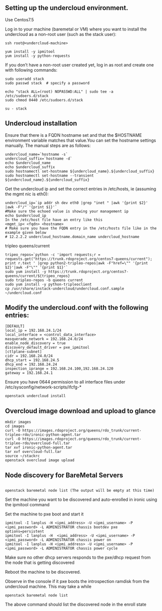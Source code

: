 ## Setting up the undercloud environment.
   Use Centos7.5

Log in to your machine (baremetal or VM) where you want to install the undercloud as a non-root user (such as the stack user):
```
ssh root@<undercloud-machine>
```
```
yum install -y ipmitool
yum install -y python-requests
```
If you don’t have a non-root user created yet, log in as root and create one with following commands:
```
sudo useradd stack
sudo passwd stack  # specify a password

echo "stack ALL=(root) NOPASSWD:ALL" | sudo tee -a /etc/sudoers.d/stack
sudo chmod 0440 /etc/sudoers.d/stack

su - stack
```
## Undercloud installation
Ensure that there is a FQDN hostname set and that the $HOSTNAME environment variable matches that value.You can set the hostname settings manually. The manual steps are as follows:

```
undercloud_name=`hostname -s`
undercloud_suffix=`hostname -d`
echo $undercloud_name
echo $undercloud_suffix
sudo hostnamectl set-hostname ${undercloud_name}.${undercloud_suffix}
sudo hostnamectl set-hostname --transient ${undercloud_name}.${undercloud_suffix}
```
Get the undercloud ip and set the correct entries in /etc/hosts, ie (assuming the mgmt nic is eth0):
```
undercloud_ip=`ip addr sh dev eth0 |grep "inet " |awk '{print $2}' |awk -F"/" '{print $1}'`
#Make sure the echoed value is showing your management ip
echo $undercloud_ip
In the /etc/host file have an entry like this
<mgmt_ip< <fqdn> <hostname>
# Make sure you have the FQDN entry in the /etc/hosts file like in the example given below
# 12.2.2.2 undercloud_hostname.domain_name undercloud_hostname
```
tripleo queens/current
```
tripeo_repos=`python -c 'import requests;r = requests.get("https://trunk.rdoproject.org/centos7-queens/current"); print r.text ' |grep python2-tripleo-repos|awk -F"href=\"" '{print $2}'|awk -F"\"" '{print $1}'`
sudo yum install -y https://trunk.rdoproject.org/centos7-queens/current/${tripeo_repos}
sudo tripleo-repos -b queens current
sudo yum install -y python-tripleoclient
cp /usr/share/instack-undercloud/undercloud.conf.sample ~/undercloud.conf
```
## Modify the undercloud.conf with the following entries:
```
[DEFAULT]
local_ip = 192.168.24.1/24
local_interface = <control_data_interface>
masquerade_network = 192.168.24.0/24
enable_node_discovery = true
discovery_default_driver = pxe_ipmitool
[ctlplane-subnet]
cidr = 192.168.24.0/24
dhcp_start = 192.168.24.5
dhcp_end = 192.168.24.24
inspection_iprange = 192.168.24.100,192.168.24.120
gateway = 192.168.24.1
```
Ensure you have 0644 permission to all interface files  under /etc/sysconfig/network-scripts/ifcfg-*
```
openstack undercloud install
```
## Overcloud image download and upload to glance
```
mkdir images
cd images
curl -O https://images.rdoproject.org/queens/rdo_trunk/current-tripleo-rdo/ironic-python-agent.tar
curl -O https://images.rdoproject.org/queens/rdo_trunk/current-tripleo-rdo/overcloud-full.tar
tar xvf ironic-python-agent.tar
tar xvf overcloud-full.tar
source ~/stackrc
openstack overcloud image upload
```

## Node discovery for BareMetal Servers
```

openstack baremetal node list (The output will be empty at this time)
```
Set the machine you want to be discovered and auto-enrolled in ironic using the ipmitool command

Set the machine to pxe boot and start it
```
ipmitool -I lanplus -H <ipmi_address> -U <ipmi_username> -P <ipmi_password> -L ADMINISTRATOR chassis bootdev pxe options=persistent
ipmitool -I lanplus -H  <ipmi_address> -U <ipmi_username> -P <ipmi_password> -L ADMINISTRATOR chassis power on
ipmitool -I lanplus -H <ipmi_address> -U <ipmi_username> -P <ipmi_password> -L ADMINISTRATOR chassis power cycle
```
Make sure no other dhcp servers responds to the pxe/dhcp request from the node that is getting discovered

Reboot the machine to be discovered.

Observe in the console if it pxe boots the introspection ramdisk from the undercloud machine. This may take a while
```
openstack baremetal node list
```
The above command should list the discovered node in the enroll state